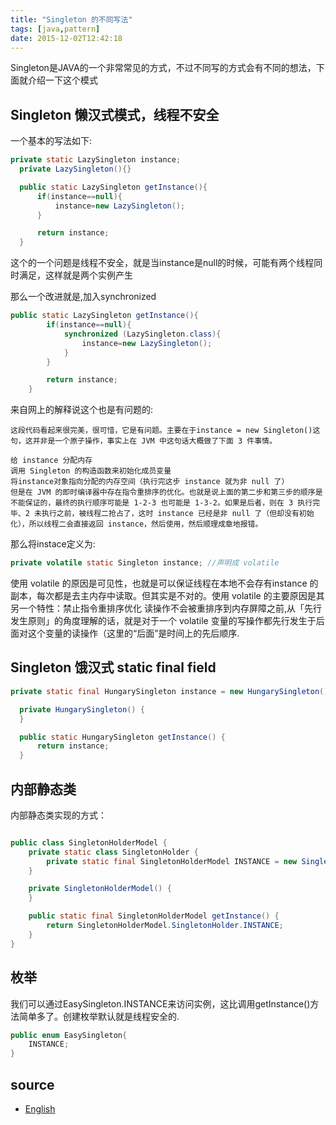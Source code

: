 ```yaml
---
title: "Singleton 的不同写法"
tags: [java,pattern] 
date: 2015-12-02T12:42:18
---
```


Singleton是JAVA的一个非常常见的方式，不过不同写的方式会有不同的想法，下面就介绍一下这个模式

## Singleton 懒汉式模式，线程不安全

一个基本的写法如下:

```java
private static LazySingleton instance;
  private LazySingleton(){}

  public static LazySingleton getInstance(){
      if(instance==null){
          instance=new LazySingleton();
      }

      return instance;
  }
```

这个的一个问题是线程不安全，就是当instance是null的时候，可能有两个线程同时满足，这样就是两个实例产生

那么一个改进就是,加入synchronized

```java
public static LazySingleton getInstance(){
        if(instance==null){
            synchronized (LazySingleton.class){
                instance=new LazySingleton();
            }
        }

        return instance;
    }
```
来自网上的解释说这个也是有问题的:

```
这段代码看起来很完美，很可惜，它是有问题。主要在于instance = new Singleton()这句，这并非是一个原子操作，事实上在 JVM 中这句话大概做了下面 3 件事情。

给 instance 分配内存
调用 Singleton 的构造函数来初始化成员变量
将instance对象指向分配的内存空间（执行完这步 instance 就为非 null 了）
但是在 JVM 的即时编译器中存在指令重排序的优化。也就是说上面的第二步和第三步的顺序是不能保证的，最终的执行顺序可能是 1-2-3 也可能是 1-3-2。如果是后者，则在 3 执行完毕、2 未执行之前，被线程二抢占了，这时 instance 已经是非 null 了（但却没有初始化），所以线程二会直接返回 instance，然后使用，然后顺理成章地报错。
```

那么将instace定义为:

```java
private volatile static Singleton instance; //声明成 volatile
```

使用 volatile 的原因是可见性，也就是可以保证线程在本地不会存有instance 的副本，每次都是去主内存中读取。但其实是不对的。使用 volatile 的主要原因是其另一个特性：禁止指令重排序优化
读操作不会被重排序到内存屏障之前,从「先行发生原则」的角度理解的话，就是对于一个 volatile 变量的写操作都先行发生于后面对这个变量的读操作（这里的“后面”是时间上的先后顺序.

## Singleton 饿汉式 static final field

```java
private static final HungarySingleton instance = new HungarySingleton();

  private HungarySingleton() {
  }

  public static HungarySingleton getInstance() {
      return instance;
  }
```

## 内部静态类

内部静态类实现的方式：

```java

public class SingletonHolderModel {
    private static class SingletonHolder {
        private static final SingletonHolderModel INSTANCE = new SingletonHolderModel();
    }

    private SingletonHolderModel() {
    }

    public static final SingletonHolderModel getInstance() {
        return SingletonHolderModel.SingletonHolder.INSTANCE;
    }
}

```

## 枚举

我们可以通过EasySingleton.INSTANCE来访问实例，这比调用getInstance()方法简单多了。创建枚举默认就是线程安全的.

```java
public enum EasySingleton{
    INSTANCE;
}
```

## source

- [English](http://javarevisited.blogspot.sg/2014/05/double-checked-locking-on-singleton-in-java.html)
